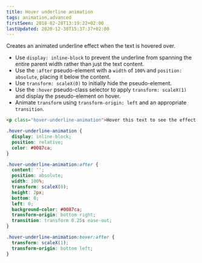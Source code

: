 ```yaml
---
title: Hover underline animation
tags: animation,advanced
firstSeen: 2018-02-28T13:19:22+02:00
lastUpdated: 2020-12-30T15:37:37+02:00
---
```


Creates an animated underline effect when the text is hovered over.

- Use `display: inline-block` to prevent the underline from spanning the entire parent width rather than just the text content.
- Use the `:after` pseudo-element with a `width` of `100%` and `position: absolute`, placing it below the content.
- Use `transform: scaleX(0)` to initially hide the pseudo-element.
- Use the `:hover` pseudo-class selector to apply `transform: scaleX(1)` and display the pseudo-element on hover.
- Animate `transform` using `transform-origin: left` and an appropriate `transition`.

```html
<p class="hover-underline-animation">Hover this text to see the effect!</p>
```

```css
.hover-underline-animation {
  display: inline-block;
  position: relative;
  color: #0087ca;
}

.hover-underline-animation:after {
  content: '';
  position: absolute;
  width: 100%;
  transform: scaleX(0);
  height: 2px;
  bottom: 0;
  left: 0;
  background-color: #0087ca;
  transform-origin: bottom right;
  transition: transform 0.25s ease-out;
}

.hover-underline-animation:hover:after {
  transform: scaleX(1);
  transform-origin: bottom left;
}
```
